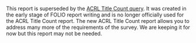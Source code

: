 This report is superseded by the [ACRL Title Count query](https://github.com/NancyBolduc/folio-analytics/tree/master/sql/report_queries/title_count). It was created in the early stage of FOLIO report writing and is no longer officially used for the ACRL Title Count report. 
The new ACRL Title Count report allows you to address many more of the requirements of the survey.
We are keeping it for now but this report may not be needed.



